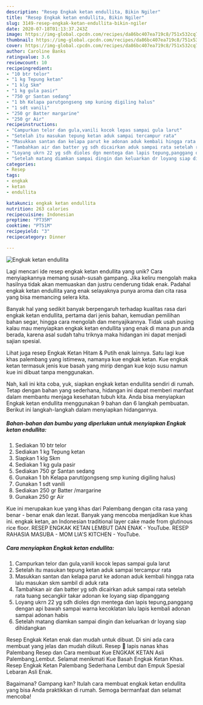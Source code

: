 ```yaml
---
description: "Resep Engkak ketan endullita, Bikin Ngiler"
title: "Resep Engkak ketan endullita, Bikin Ngiler"
slug: 3149-resep-engkak-ketan-endullita-bikin-ngiler
date: 2020-07-18T01:13:37.243Z
image: https://img-global.cpcdn.com/recipes/da86bc407ea719c8/751x532cq70/engkak-ketan-endullita-foto-resep-utama.jpg
thumbnail: https://img-global.cpcdn.com/recipes/da86bc407ea719c8/751x532cq70/engkak-ketan-endullita-foto-resep-utama.jpg
cover: https://img-global.cpcdn.com/recipes/da86bc407ea719c8/751x532cq70/engkak-ketan-endullita-foto-resep-utama.jpg
author: Caroline Banks
ratingvalue: 3.6
reviewcount: 10
recipeingredient:
- "10 btr telor"
- "1 kg Tepung ketan"
- "1 klg Skm"
- "1 kg gula pasir"
- "750 gr Santan sedang"
- "1 bh Kelapa parutgongseng smp kuning digiling halus"
- "1 sdt vanili"
- "250 gr Batter margarine"
- "250 gr Air"
recipeinstructions:
- "Campurkan telor dan gula,vanili kocok lepas sampai gula larut"
- "Setelah itu masukan tepung ketan aduk sampai tercampur rata"
- "Masukkan santan dan kelapa parut ke adonan aduk kembali hingga rata lalu masukan skm sambil di aduk rata"
- "Tambahkan air dan batter yg sdh dicairkan aduk sampai rata setelah rata tuang secangkir takar adonan ke loyang siap dipanggang"
- "Loyang ukrn 22 yg sdh dioles dgn mentega dan lapis tepung,panggang dengan api bawah sampai warna kecoklatan lalu lapis kembali adonan sampai adonan habis"
- "Setelah matang diamkan sampai dingin dan keluarkan dr loyang siap dihidangkan"
categories:
- Resep
tags:
- engkak
- ketan
- endullita

katakunci: engkak ketan endullita 
nutrition: 263 calories
recipecuisine: Indonesian
preptime: "PT35M"
cooktime: "PT51M"
recipeyield: "3"
recipecategory: Dinner

---
```



![Engkak ketan endullita](https://img-global.cpcdn.com/recipes/da86bc407ea719c8/751x532cq70/engkak-ketan-endullita-foto-resep-utama.jpg)

Lagi mencari ide resep engkak ketan endullita yang unik? Cara menyiapkannya memang susah-susah gampang. Jika keliru mengolah maka hasilnya tidak akan memuaskan dan justru cenderung tidak enak. Padahal engkak ketan endullita yang enak selayaknya punya aroma dan cita rasa yang bisa memancing selera kita.

Banyak hal yang sedikit banyak berpengaruh terhadap kualitas rasa dari engkak ketan endullita, pertama dari jenis bahan, kemudian pemilihan bahan segar, hingga cara mengolah dan menyajikannya. Tidak usah pusing kalau mau menyiapkan engkak ketan endullita yang enak di mana pun anda berada, karena asal sudah tahu triknya maka hidangan ini dapat menjadi sajian spesial.

Lihat juga resep Engkak Ketan Hitam &amp; Putih enak lainnya. Satu lagi kue khas palembang yang istimewa, namanya kue engkak ketan. Kue engkak ketan termasuk jenis kue basah yang mirip dengan kue kojo susu namun kue ini dibuat tanpa menggunakan.


Nah, kali ini kita coba, yuk, siapkan engkak ketan endullita sendiri di rumah. Tetap dengan bahan yang sederhana, hidangan ini dapat memberi manfaat dalam membantu menjaga kesehatan tubuh kita. Anda bisa menyiapkan Engkak ketan endullita menggunakan 9 bahan dan 6 langkah pembuatan. Berikut ini langkah-langkah dalam menyiapkan hidangannya.

<!--inarticleads1-->

##### Bahan-bahan dan bumbu yang diperlukan untuk menyiapkan Engkak ketan endullita:

1. Sediakan 10 btr telor
1. Sediakan 1 kg Tepung ketan
1. Siapkan 1 klg Skm
1. Sediakan 1 kg gula pasir
1. Sediakan 750 gr Santan sedang
1. Gunakan 1 bh Kelapa parut(gongseng smp kuning digiling halus)
1. Gunakan 1 sdt vanili
1. Sediakan 250 gr Batter /margarine
1. Gunakan 250 gr Air


Kue ini merupakan kue yang khas dari Palembang dengan cita rasa yang benar - benar enak dan lezat. Banyak yang mencoba menjadikan kue khas ini. engkak ketan, an Indonesian traditional layer cake made from glutinous rice floor. RESEP ENGKAK KETAN LEMBUT DAN ENAK - YouTube. RESEP RAHASIA MASUBA - MOM LIA&#39;S KITCHEN - YouTube. 

<!--inarticleads2-->

##### Cara menyiapkan Engkak ketan endullita:

1. Campurkan telor dan gula,vanili kocok lepas sampai gula larut
1. Setelah itu masukan tepung ketan aduk sampai tercampur rata
1. Masukkan santan dan kelapa parut ke adonan aduk kembali hingga rata lalu masukan skm sambil di aduk rata
1. Tambahkan air dan batter yg sdh dicairkan aduk sampai rata setelah rata tuang secangkir takar adonan ke loyang siap dipanggang
1. Loyang ukrn 22 yg sdh dioles dgn mentega dan lapis tepung,panggang dengan api bawah sampai warna kecoklatan lalu lapis kembali adonan sampai adonan habis
1. Setelah matang diamkan sampai dingin dan keluarkan dr loyang siap dihidangkan


Resep Engkak Ketan enak dan mudah untuk dibuat. Di sini ada cara membuat yang jelas dan mudah diikuti. Resep 🍰 lapis nanas khas Palembang Resep dan Cara membuat Kue ENGKAK KETAN Asli Palembang,Lembut. Selamat menikmati Kue Basah Engkak Ketan Khas. Resep Engkak Ketan Palembang Sederhana Lembut dan Empuk Spesial Lebaran Asli Enak. 

Bagaimana? Gampang kan? Itulah cara membuat engkak ketan endullita yang bisa Anda praktikkan di rumah. Semoga bermanfaat dan selamat mencoba!
